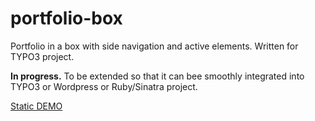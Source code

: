 # portfolio-box
Portfolio in a box with side navigation and active elements. Written for TYPO3 project.  
  
**In progress.** To be extended so that it can bee smoothly integrated into TYPO3 or Wordpress or Ruby/Sinatra project.
  
[Static DEMO](http://mthjn.github.io/portfolio-box/)
